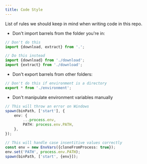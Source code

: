 ```yaml
---
title: Code Style
---
```


List of rules we should keep in mind when writing code in this repo.

-   Don't import barrels from the folder you're in:

```TypeScript
// Don't do this
import {download, extract} from '.';

// Do this instead
import {download} from './download';
import {extract} from './download';
```

-   Don't export barrels from other folders:

```TypeScript
// Don't do this if environment is a directory
export * from './environment';
```

-   Don't manipulate environment variables manually

```TypeScript
// This will throw an error on Windows
spawn(binPath, ['start'], {
    env: {
        ...process.env,
        PATH: process.env.PATH,
    },
});

// This will handle case insentitive values correctly
const env = new EnvVars({cloneFromProcess: true});
env.set('PATH', process.env.PATH);
spawn(binPath, ['start', {env}]);
```
